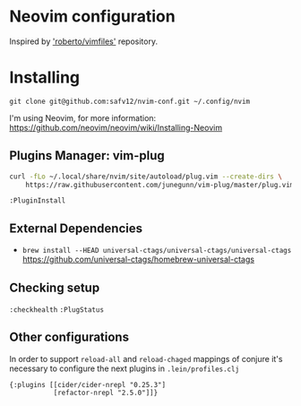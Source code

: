 # Neovim configuration

Inspired by ['roberto/vimfiles'](https://github.com/roberto/vimfiles) repository.

# Installing

`git clone git@github.com:safv12/nvim-conf.git ~/.config/nvim`

I'm using Neovim, for more information:
https://github.com/neovim/neovim/wiki/Installing-Neovim

## Plugins Manager: vim-plug

```sh
curl -fLo ~/.local/share/nvim/site/autoload/plug.vim --create-dirs \
    https://raw.githubusercontent.com/junegunn/vim-plug/master/plug.vim
```

`:PluginInstall`

## External Dependencies

* `brew install --HEAD universal-ctags/universal-ctags/universal-ctags` \
   https://github.com/universal-ctags/homebrew-universal-ctags

## Checking setup

`:checkhealth`
`:PlugStatus`

## Other configurations

In order to support `reload-all` and `reload-chaged` mappings of conjure it's
necessary to configure the next plugins in `.lein/profiles.clj`

```
{:plugins [[cider/cider-nrepl "0.25.3"]
           [refactor-nrepl "2.5.0"]]}
```
